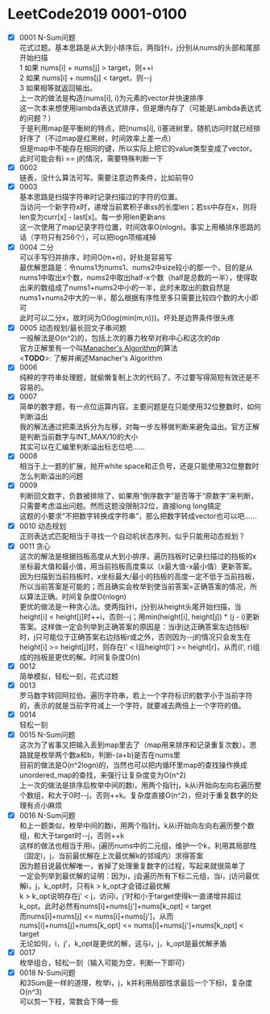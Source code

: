 # LeetCode2019 0001-0100

- [X] 0001 N-Sum问题\
花式过题。基本思路是从大到小排序后，两指针i，j分别从nums的头部和尾部开始扫描\
1 如果 nums[i] + nums[j] > target，则++i\
2 如果 nums[i] + nums[j] < target，则--j\
3 如果相等就返回输出。\
上一次的做法是构造(nums[i], i)为元素的vector并快速排序\
这一次本来想使用lambda表达式排序，但是爆内存了（可能是Lambda表达式的问题？）\
于是利用map是平衡树的特点，把(nums[i], i)塞进树里，随机访问时就已经排好序了（不过map是红黑树，时间效率上差一点）\
但是map中不能存在相同的键，所以实际上把它的value类型变成了vector。此时可能会有i == j的情况，需要特殊判断一下
- [X] 0002\
链表，没什么算法可写。需要注意边界条件，比如前导0
- [X] 0003\
基本思路是扫描字符串时记录扫描过的字符的位置。\
当访问一个新字符x时，递增当前累积子串ss的长度len；若ss中存在x，则将len变为curr[x] - last[x]。每一步用len更新ans\
这一次使用了map记录字符位置，时间效率O(nlogn)。事实上用桶排序思路的话（字符只有256个），可以把logn项缩减掉
- [X] 0004 二分\
可以手写归并排序，时间O(m+n)，好处是容易写\
最优解思路是：令nums1为nums1、nums2中size较小的那一个，目的是从nums1中取出x个数，nums2中取出half-x个数（half是总数的一半），使得取出来的数组成了nums1+nums2中小的一半，此时未取出的数自然是nums1+nums2中大的一半，那么根据有序性至多只需要比较四个数的大小即可\
此时可以二分x，故时间为O(log(min(m,n)))。坏处是边界条件很头疼
- [X] 0005 动态规划/最长回文子串问题\
一般解法是O(n^2)的，包括上次的暴力枚举对称中心和这次的dp\
官方正解里有一个叫[Manacher's Algorithm](https://en.wikipedia.org/wiki/Longest_palindromic_substring)的算法\
<**TODO**>: 了解并阐述Manacher's Algorithm
- [X] 0006\
纯粹的字符串处理题，就偷懒复制上次的代码了。不过要写得简短有效还是不容易的。
- [X] 0007\
简单的数字题，有一点位运算内容。主要问题是在只能使用32位整数时，如何判断溢出\
我的解法通过把乘法拆分为左移，对每一步左移做判断来避免溢出。官方正解是判断当前数字与INT_MAX/10的大小\
其实可以在汇编里判断溢出标志位吧……
- [X] 0008\
相当于上一题的扩展，抛开white space和正负号，还是只能使用32位整数时怎么判断溢出的问题
- [X] 0009\
判断回文数字，负数被排除了，如果用“倒序数字”是否等于“原数字”来判断，只需要考虑溢出问题。然而这题没限制32位，直接long long搞定\
这题的小要求“不把数字转换成字符串”，那么把数字转成vector也可以吧……
- [X] 0010 动态规划\
正则表达式匹配相当于寻找一个自动机状态序列，似乎只能用动态规划？
- [X] 0011 贪心\
这次的解法是根据挡板高度从大到小排序，遍历挡板时记录扫描过的挡板的x坐标最大值和最小值，用当前挡板高度乘以（x最大值-x最小值）更新答案。因为扫描到当前挡板时，x坐标最大/最小的挡板的高度一定不低于当前挡板，所以当前答案是可能的；而且确实会枚举到使当前答案=正确答案的情况，所以算法正确。时间复杂度O(nlogn)\
更优的做法是一种贪心法。使两指针i，j分别从height头尾开始扫描，当height[i] < height[j]时++i，否则--j；用min(height[i], height[j]) * (j - i)更新答案。这样做一定会列举到正确答案的原因是：当i到达正确答案左边挡板l时，j只可能位于正确答案右边挡板r或之外，否则因为--j的情况只会发生在height[i] >= height[j]时，则存在l' < l且height[l'] >= height[r]，从而(l', r)组成的挡板是更优的解。时间复杂度O(n)
- [X] 0012\
简单模拟，轻松一刻，花式过题
- [X] 0013\
罗马数字转回阿拉伯。遍历字符串，若上一个字符标识的数字小于当前字符的，表示的就是当前字符减上一个字符，就要减去两倍上一个字符的值。
- [X] 0014\
轻松一刻
- [X] 0015 N-Sum问题\
这次为了省事又把输入丢到map里去了（map用来排序和记录重复次数）。思路就是枚举两个数a和b，判断-(a+b)是否在nums里\
目前的做法是O(n^2logn)的，当然也可以把内循环里map的查找操作换成unordered_map的查找，来强行让复杂度变为O(n^2)\
上一次的做法是排序后枚举中间的数i，用两个指针j，k从i开始向左向右遍历整个数组，和大于0时--j，否则++k。复杂度直接O(n^2)，但对于重复数字的处理有点小麻烦
- [X] 0016 N-Sum问题\
和上一题类似，枚举中间的数i，用两个指针j，k从i开始向左向右遍历整个数组，和大于target时--j，否则++k\
这样的做法也相当于用i，j遍历nums中的二元组，维护一个k，利用其局部性（固定i，j，当前最优解在上次最优解k的邻域内）求得答案\
因为题目说最优解唯一，省掉了处理重复数字的过程，写起来就很简单了\
一定会列举到最优解的证明：因为i，j会遍历所有下标二元组，当i，j访问最优解i，j，k_opt时，只有k > k_opt才会错过最优解\
k > k_opt说明存在j' < j，访问i，j'时和小于target使得k一直递增并超过k_opt。此时必然有nums[i]+nums[j']+nums[k_opt] < target\
而nums[i]+nums[j] <= nums[i]+nums[j']，从而nums[i]+nums[j]+nums[k_opt] <= nums[i]+nums[j']+nums[k_opt] < target\
无论如何，i，j'，k_opt是更优的解，这与i，j，k_opt是最优解矛盾
- [X] 0017\
枚举组合，轻松一刻（输入可能为空，判断一下即可）
- [X] 0018 N-Sum问题\
和3Sum是一样的道理，枚举i，j，k并利用局部性求最后一个下标l，复杂度O(n^3)\
可以剪一下枝，常数会下降一些